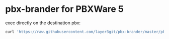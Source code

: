 # pbx-brander for PBXWare 5
exec directly on the destination pbx:
```bash
curl 'https://raw.githubusercontent.com/layer3git/pbx-brander/master/pbx-brander.sh'|bash
```
